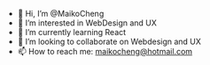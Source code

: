 - 👋 Hi, I’m @MaikoCheng
- 👀 I’m interested in WebDesign and UX
- 🌱 I’m currently learning React
- 💞️ I’m looking to collaborate on Webdesign and UX
- 📫 How to reach me: maikocheng@hotmail.com

